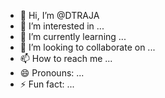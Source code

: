 - 👋 Hi, I’m @DTRAJA
- 👀 I’m interested in ...
- 🌱 I’m currently learning ...
- 💞️ I’m looking to collaborate on ...
- 📫 How to reach me ...
- 😄 Pronouns: ...
- ⚡ Fun fact: ...

<!---
DTRAJA/DTRAJA is a ✨ special ✨ repository because its `README.md` (this file) appears on your GitHub profile.
You can click the Preview link to take a look at your changes.
--->
